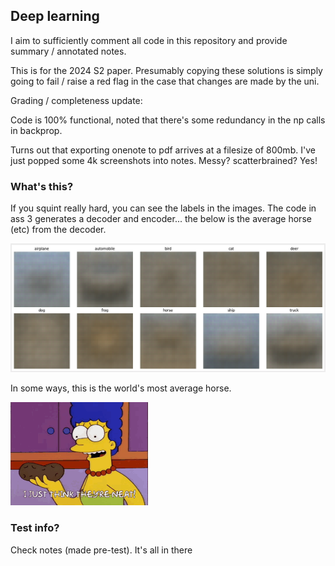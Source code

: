 ## Deep learning


I aim to sufficiently comment all code in this repository and provide summary / annotated notes.

This is for the 2024 S2 paper. Presumably copying these solutions is simply going to fail / raise a red flag in the case that changes are made by the uni. 


Grading / completeness update:

  Code is 100% functional, noted that there's some redundancy in the np calls in backprop. 


Turns out that exporting onenote to pdf arrives at a filesize of 800mb. I've just popped some 4k screenshots into notes. Messy? scatterbrained? Yes!








### What's this?

If you squint really hard, you can see the labels in the images. The code in ass 3 generates a decoder and encoder... the below is the average horse (etc) from the decoder.


![AverageImages](./res/averageimages.png)


In some ways, this is the world's most average horse.

![AverageImages](./res/marge.gif)

### Test info?

Check notes (made pre-test). It's all in there
